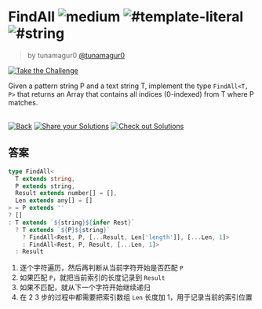 <!--info-header-start--><h1>FindAll <img src="https://img.shields.io/badge/-medium-d9901a" alt="medium"/> <img src="https://img.shields.io/badge/-%23template--literal-999" alt="#template-literal"/> <img src="https://img.shields.io/badge/-%23string-999" alt="#string"/></h1><blockquote><p>by tunamagur0 <a href="https://github.com/tunamagur0" target="_blank">@tunamagur0</a></p></blockquote><p><a href="https://tsch.js.org/21104/play" target="_blank"><img src="https://img.shields.io/badge/-Take%20the%20Challenge-3178c6?logo=typescript&logoColor=white" alt="Take the Challenge"/></a> </p><!--info-header-end-->

Given a pattern string P and a text string T, implement the type `FindAll<T, P>` that returns an Array that contains all indices (0-indexed) from T where P matches.

<!--info-footer-start--><br><a href="../../README.md" target="_blank"><img src="https://img.shields.io/badge/-Back-grey" alt="Back"/></a> <a href="https://tsch.js.org/21104/answer" target="_blank"><img src="https://img.shields.io/badge/-Share%20your%20Solutions-teal" alt="Share your Solutions"/></a> <a href="https://tsch.js.org/21104/solutions" target="_blank"><img src="https://img.shields.io/badge/-Check%20out%20Solutions-de5a77?logo=awesome-lists&logoColor=white" alt="Check out Solutions"/></a> <!--info-footer-end-->

## 答案

```ts
type FindAll<
  T extends string,
  P extends string,
  Result extends number[] = [],
  Len extends any[] = []
> = P extends '' 
? [] 
: T extends `${string}${infer Rest}` 
  ? T extends `${P}${string}` 
    ? FindAll<Rest, P, [...Result, Len['length']], [...Len, 1]> 
    : FindAll<Rest, P, Result, [...Len, 1]>
  : Result
```

1. 逐个字符遍历，然后再判断从当前字符开始是否匹配 `P`
2. 如果匹配 `P`，就把当前索引的长度记录到 `Result`
3. 如果不匹配，就从下一个字符开始继续递归
4. 在 2 3 步的过程中都需要把索引数组 `Len` 长度加 1，用于记录当前的索引位置
